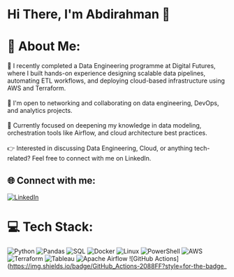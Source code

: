 # Hi There, I'm Abdirahman 👋

# 💫 About Me:
🔭 I recently completed a Data Engineering programme at Digital Futures, where I built hands-on experience designing scalable data pipelines, automating ETL workflows, and deploying cloud-based infrastructure using AWS and Terraform.<br><br>
🤝 I'm open to networking and collaborating on data engineering, DevOps, and analytics projects.<br><br>
🌱 Currently focused on deepening my knowledge in data modeling, orchestration tools like Airflow, and cloud architecture best practices.<br><br>
👉 Interested in discussing Data Engineering, Cloud, or anything tech-related? Feel free to connect with me on LinkedIn.<br>

## 🌐 Connect with me:
[![LinkedIn](https://img.shields.io/badge/LinkedIn-%230077B5.svg?logo=linkedin&logoColor=white)](https://linkedin.com/in/abdirahman-qorane-36189a182) <br>

# 💻 Tech Stack:
![Python](https://img.shields.io/badge/python-3670A0?style=for-the-badge&logo=python&logoColor=ffdd54)
![Pandas](https://img.shields.io/badge/pandas-%23150458.svg?style=for-the-badge&logo=pandas&logoColor=white)
![SQL](https://img.shields.io/badge/SQL-%230074D1.svg?style=for-the-badge&logo=Microsoft-SQL-Server&logoColor=white) 
![Docker](https://img.shields.io/badge/Docker-%230db7ed.svg?style=for-the-badge&logo=docker&logoColor=white)
![Linux](https://img.shields.io/badge/Linux-%23FCC624.svg?style=for-the-badge&logo=linux&logoColor=black) 
![PowerShell](https://img.shields.io/badge/PowerShell-%235391FE.svg?style=for-the-badge&logo=powershell&logoColor=white) 
![AWS](https://img.shields.io/badge/AWS-%23FF9900.svg?style=for-the-badge&logo=amazon-aws&logoColor=white)
![Terraform](https://img.shields.io/badge/Terraform-%235835CC.svg?style=for-the-badge&logo=terraform&logoColor=white)
![Tableau](https://img.shields.io/badge/Tableau-E97627?style=for-the-badge&logo=Tableau&logoColor=white)
![Apache Airflow](https://img.shields.io/badge/Airflow-017CEE?style=for-the-badge&logo=ApacheAirflow&logoColor=white)
![GitHub Actions](https://img.shields.io/badge/GitHub_Actions-2088FF?style=for-the-badge_

